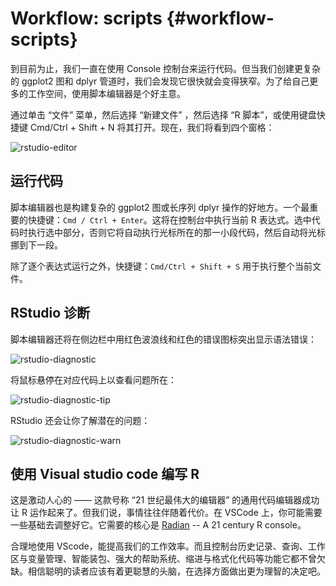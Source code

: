 # Workflow: scripts {#workflow-scripts}

到目前为止，我们一直在使用 Console 控制台来运行代码。但当我们创建更复杂的 ggplot2 图和 dplyr 管道时，我们会发现它很快就会变得狭窄。为了给自己更多的工作空间，使用脚本编辑器是个好主意。

通过单击 “文件” 菜单，然后选择 “新建文件” ，然后选择 “R 脚本”，或使用键盘快捷键 Cmd/Ctrl + Shift + N 将其打开。现在，我们将看到四个窗格：

![rstudio-editor](https://d33wubrfki0l68.cloudfront.net/8a64bb047429d7ae0e2acae35c40e421e6439bf6/80e5d/diagrams/rstudio-editor.png)

## 运行代码

脚本编辑器也是构建复杂的 ggplot2 图或长序列 dplyr 操作的好地方。一个最重要的快捷键：`Cmd / Ctrl + Enter`。这将在控制台中执行当前 R 表达式。选中代码时执行选中部分，否则它将自动执行光标所在的那一小段代码，然后自动将光标挪到下一段。

除了逐个表达式运行之外，快捷键：`Cmd/Ctrl + Shift + S` 用于执行整个当前文件。

## RStudio 诊断

脚本编辑器还将在侧边栏中用红色波浪线和红色的错误图标突出显示语法错误：

![rstudio-diagnostic](https://d33wubrfki0l68.cloudfront.net/2c70225e177adb09fd2c71641881d91a2a44b84f/1aee8/screenshots/rstudio-diagnostic.png)

将鼠标悬停在对应代码上以查看问题所在：

![rstudio-diagnostic-tip](https://d33wubrfki0l68.cloudfront.net/3cb10a911ed68521d7fc9b1f7a8f40806c5cc640/f3daa/screenshots/rstudio-diagnostic-tip.png)

RStudio 还会让你了解潜在的问题：

![rstudio-diagnostic-warn](https://d33wubrfki0l68.cloudfront.net/6f50e3e61d68a0e450e12904754e5b9cfa7ff275/54508/screenshots/rstudio-diagnostic-warn.png)

## 使用 Visual studio code 编写 R

这是激动人心的 —— 这款号称 “21 世纪最伟大的编辑器” 的通用代码编辑器成功让 R 运作起来了。但我们说，事情往往伴随着代价。在 VSCode 上，你可能需要一些基础去调整好它。它需要的核心是 [Radian](https://github.com/randy3k/radian) -- A 21 century R console。

合理地使用 VScode，能提高我们的工作效率。而且控制台历史记录、查询、工作区与变量管理、智能装包、强大的帮助系统、缩进与格式化代码等功能它都不曾欠缺。相信聪明的读者应该有着更聪慧的头脑，在选择方面做出更为理智的决定吧。
